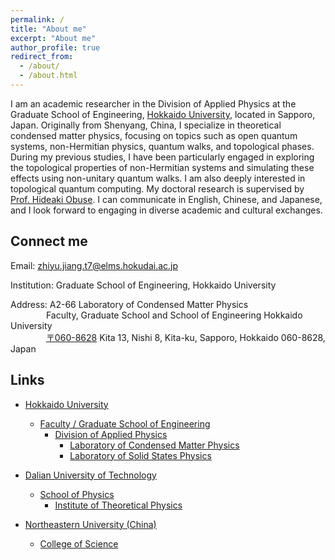 ```yaml
---
permalink: /
title: "About me"
excerpt: "About me"
author_profile: true
redirect_from: 
  - /about/
  - /about.html
---
```


I am an academic researcher in the Division of Applied Physics at the Graduate School of Engineering, [Hokkaido University](https://www.hokudai.ac.jp/), located in Sapporo, Japan. Originally from Shenyang, China, I specialize in theoretical condensed matter physics, focusing on topics such as open quantum systems, non-Hermitian physics, quantum walks, and topological phases. During my previous studies, I have been particularly engaged in exploring the topological properties of non-Hermitian systems and simulating these effects using non-unitary quantum walks. I am also deeply interested in topological quantum computing. My doctoral research is supervised by [Prof. Hideaki Obuse](https://researchmap.jp/hideaki.obuse). I can communicate in English, Chinese, and Japanese, and I look forward to engaging in diverse academic and cultural exchanges.

Connect me
------
Email: zhiyu.jiang.t7@elms.hokudai.ac.jp  

Institution: Graduate School of Engineering, Hokkaido University
  
Address: A2-66 Laboratory of Condensed Matter Physics  
&emsp;&emsp;&emsp;&ensp;&nbsp; Faculty, Graduate School and School of Engineering Hokkaido University  
&emsp;&emsp;&emsp;&ensp;&nbsp;  [〒060-8628](https://www.google.com/maps/place/School+of+Engineering,+Hokkaido+University/@43.0759364,141.3414405,19.25z/data=!4m6!3m5!1s0x5f0b29063d6d27df:0x5cd44231aecf611f!8m2!3d43.075825!4d141.3404151!16s%2Fg%2F1tfrrq6c?entry=ttu&g_ep=EgoyMDI0MDkwMi4xIKXMDSoASAFQAw%3D%3D) Kita 13, Nishi 8, Kita-ku, Sapporo, Hokkaido 060-8628, Japan

Links
------
* [Hokkaido University](https://www.hokudai.ac.jp/)
  * [Faculty / Graduate School of Engineering](https://www.eng.hokudai.ac.jp/graduate/)
    * [Division of Applied Physics](https://applphys.net/div/)
      * [Laboratory of Condensed Matter Physics](https://subutu-ap.eng.hokudai.ac.jp/index.html)
      * [Laboratory of Solid States Physics](https://ssp-ap.eng.hokudai.ac.jp/)
      
* [Dalian University of Technology](https://www.dlut.edu.cn/)
  * [School of Physics](https://physics.dlut.edu.cn/)
    * [Institute of Theoretical Physics](https://itp.dlut.edu.cn/index.htm)
   
* [Northeastern University (China)](https://www.neu.edu.cn/)
  * [College of Science](http://cos.neu.edu.cn/)
